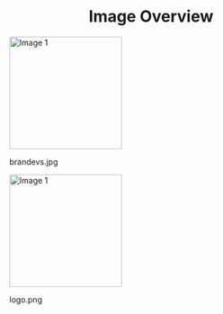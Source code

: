 <h1 style ="text-align: center;"> Image Overview </h1>
<div>
<div style="width="20%">
<img src="https://media.evkx.net/multimedia/models/audi/brandevs_xst.jpg" alt="Image 1" style="width: 200px;">
<p>brandevs.jpg</p>
</div>
<div style="width="20%">
<img src="https://media.evkx.net/multimedia/models/audi/logo_xst.png" alt="Image 1" style="width: 200px;">
<p>logo.png</p>
</div>
</div>
